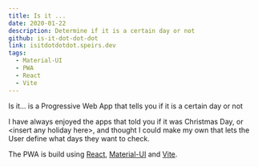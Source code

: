 ```yaml
---
title: Is it ...
date: 2020-01-22
description: Determine if it is a certain day or not
github: is-it-dot-dot-dot
link: isitdotdotdot.speirs.dev
tags:
  - Material-UI
  - PWA
  - React
  - Vite
---
```

Is it... is a Progressive Web App that tells you if it is a certain day or not

I have always enjoyed the apps that told you if it was Christmas Day, or &lt;insert any holiday here&gt;, and thought I could make my own that lets the User define what days they want to check.

The PWA is build using [React](https://reactjs.org/), [Material-UI](https://material-ui.com/) and [Vite](https://vitejs.dev/).

